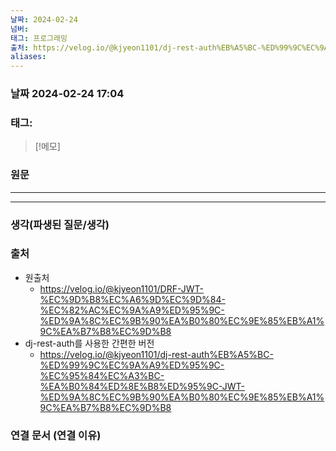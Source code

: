 ```yaml
---
날짜: 2024-02-24
넘버: 
태그: 프로그래밍
출처: https://velog.io/@kjyeon1101/dj-rest-auth%EB%A5%BC-%ED%99%9C%EC%9A%A9%ED%95%9C-%EC%95%84%EC%A3%BC-%EA%B0%84%ED%8E%B8%ED%95%9C-JWT-%ED%9A%8C%EC%9B%90%EA%B0%80%EC%9E%85%EB%A1%9C%EA%B7%B8%EC%9D%B8
aliases:
---
```

### 날짜  2024-02-24 17:04

### 태그:

>[!메모]
>

### 원문
---

---
### 생각(파생된 질문/생각)

### 출처
- 원출처
	- https://velog.io/@kjyeon1101/DRF-JWT-%EC%9D%B8%EC%A6%9D%EC%9D%84-%EC%82%AC%EC%9A%A9%ED%95%9C-%ED%9A%8C%EC%9B%90%EA%B0%80%EC%9E%85%EB%A1%9C%EA%B7%B8%EC%9D%B8
- dj-rest-auth를 사용한 간편한 버전
	- https://velog.io/@kjyeon1101/dj-rest-auth%EB%A5%BC-%ED%99%9C%EC%9A%A9%ED%95%9C-%EC%95%84%EC%A3%BC-%EA%B0%84%ED%8E%B8%ED%95%9C-JWT-%ED%9A%8C%EC%9B%90%EA%B0%80%EC%9E%85%EB%A1%9C%EA%B7%B8%EC%9D%B8
### 연결 문서 (연결 이유)
